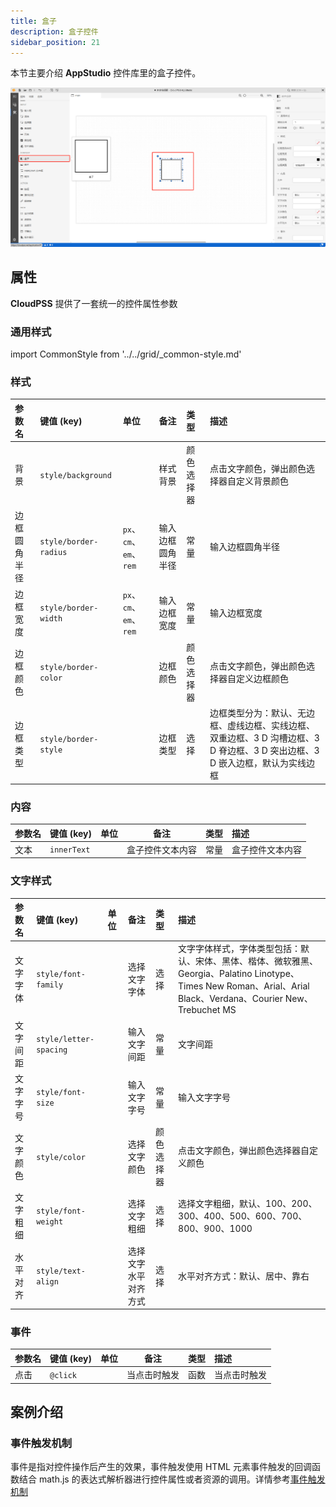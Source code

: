 ```yaml
---
title: 盒子
description: 盒子控件
sidebar_position: 21
---
```


本节主要介绍 **AppStudio** 控件库里的盒子控件。

![盒子控件](image.png "盒子控件")


## 属性

**CloudPSS** 提供了一套统一的控件属性参数

### 通用样式

import CommonStyle from '../../grid/_common-style.md'

<CommonStyle />

### 样式

| 参数名 | 键值 (key) | 单位 | 备注 | 类型 | 描述 |
| :--- | :--- | :--- | :--: | :--- | :--- |
| 背景 | `style/background` |  | 样式背景 | 颜色选择器 | 点击文字颜色，弹出颜色选择器自定义背景颜色 |
| 边框圆角半径 | `style/border-radius` | `px`、`cm`、`em`、`rem` | 输入边框圆角半径 | 常量 | 输入边框圆角半径 |
| 边框宽度 | `style/border-width` | `px`、`cm`、`em`、`rem` | 输入边框宽度 | 常量 | 输入边框宽度 |
| 边框颜色 | `style/border-color` |  | 边框颜色 | 颜色选择器 | 点击文字颜色，弹出颜色选择器自定义边框颜色 |
| 边框类型 | `style/border-style` |  | 边框类型 | 选择 | 边框类型分为：默认、无边框、虚线边框、实线边框、双重边框、3 D 沟槽边框、3 D 脊边框、3 D 突出边框、3 D 嵌入边框，默认为实线边框 |

### 内容

| 参数名 | 键值 (key) | 单位 | 备注 | 类型 | 描述 |
| :--- | :--- | :--- | :--: | :--- | :--- |
| 文本 | `innerText` |  | 盒子控件文本内容 | 常量 | 盒子控件文本内容 |

### 文字样式

| 参数名 | 键值 (key) | 单位 | 备注 | 类型 | 描述 |
| :--- | :--- | :--- | :--: | :--- | :--- |
| 文字字体 | `style/font-family` |  | 选择文字字体 | 选择 | 文字字体样式，字体类型包括：默认、宋体、黑体、楷体、微软雅黑、Georgia、Palatino Linotype、Times New Roman、Arial、Arial Black、Verdana、Courier New、Trebuchet MS |
| 文字间距 | `style/letter-spacing` |  | 输入文字间距 | 常量 | 文字间距 |
| 文字字号 | `style/font-size` |  | 输入文字字号 | 常量 | 输入文字字号 |
| 文字颜色 | `style/color` |  | 选择文字颜色 | 颜色选择器 | 点击文字颜色，弹出颜色选择器自定义颜色 |
| 文字粗细 | `style/font-weight` |  | 选择文字粗细 | 选择 | 选择文字粗细，默认、100、200、300、400、500、600、700、800、900、1000 |
| 水平对齐 | `style/text-align` |  | 选择文字水平对齐方式 | 选择 | 水平对齐方式：默认、居中、靠右 |


### 事件

| 参数名 | 键值 (key) | 单位 | 备注 | 类型 | 描述 |
| :--- | :--- | :--- | :--: | :--- | :--- |
| 点击 | `@click` |  | 当点击时触发 | 函数 | 当点击时触发 |

## 案例介绍

###  事件触发机制

事件是指对控件操作后产生的效果，事件触发使用 HTML 元素事件触发的回调函数结合 math.js 的表达式解析器进行控件属性或者资源的调用。详情参考[事件触发机制](../../../basic/event/index.md)
